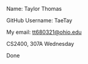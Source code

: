 Name: Taylor Thomas

GitHub Username: TaeTay

My email: tt680321@ohio.edu

CS2400, 307A Wednesday

Done
